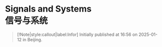 # Signals and Systems <br> 信号与系统

> [!Note|style:callout|label:Infor]
Initially published at 16:56 on 2025-01-12 in Beijing.

